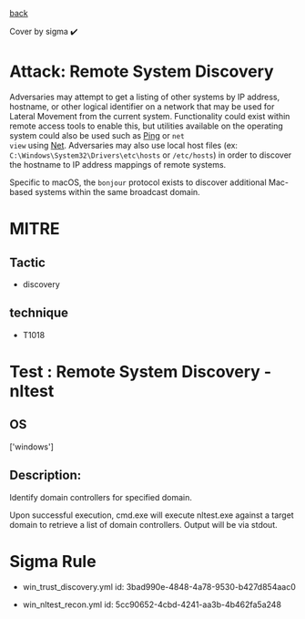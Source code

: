 [back](../index.md)

Cover by sigma :heavy_check_mark: 

# Attack: Remote System Discovery

 Adversaries may attempt to get a listing of other systems by IP address, hostname, or other logical identifier on a network that may be used for Lateral Movement from the current system. Functionality could exist within remote access tools to enable this, but utilities available on the operating system could also be used such as  [Ping](https://attack.mitre.org/software/S0097) or <code>net view</code> using [Net](https://attack.mitre.org/software/S0039). Adversaries may also use local host files (ex: <code>C:\Windows\System32\Drivers\etc\hosts</code> or <code>/etc/hosts</code>) in order to discover the hostname to IP address mappings of remote systems. 

Specific to macOS, the <code>bonjour</code> protocol exists to discover additional Mac-based systems within the same broadcast domain.

# MITRE
## Tactic
  - discovery

## technique
  - T1018

# Test : Remote System Discovery - nltest

## OS

 ['windows']

## Description:

 Identify domain controllers for specified domain.

Upon successful execution, cmd.exe will execute nltest.exe against a target domain to retrieve a list of domain controllers. Output will be via stdout.


# Sigma Rule
 - win_trust_discovery.yml id: 3bad990e-4848-4a78-9530-b427d854aac0

 - win_nltest_recon.yml id: 5cc90652-4cbd-4241-aa3b-4b462fa5a248

